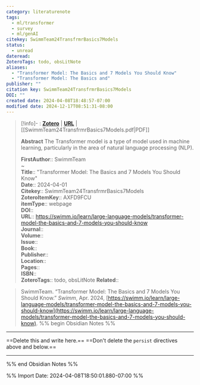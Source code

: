 ```yaml
---
category: literaturenote
tags:
  - ml/transformer
  - survey
  - ml/genAI
citekey: SwimmTeam24TransfrmrBasics7Models
status:
  - unread
dateread: 
ZoteroTags: todo, obsLitNote
aliases:
  - "Transformer Model: The Basics and 7 Models You Should Know"
  - "Transformer Model: The Basics and"
publisher: ""
citation key: SwimmTeam24TransfrmrBasics7Models
DOI: ""
created date: 2024-04-08T18:48:57-07:00
modified date: 2024-12-17T08:51:31-08:00
---
```


> [!info]- : [**Zotero**](zotero://select/library/items/AXFD9FCU)   | [**URL**](https://swimm.io/learn/large-language-models/transformer-model-the-basics-and-7-models-you-should-know) | [[SwimmTeam24TransfrmrBasics7Models.pdf|PDF]]
>
> 
> **Abstract**
> The Transformer model is a type of model used in machine learning, particularly in the area of natural language processing (NLP).
> 
> 
> **FirstAuthor**:: SwimmTeam  
~    
> **Title**:: "Transformer Model: The Basics and 7 Models You Should Know"  
> **Date**:: 2024-04-01  
> **Citekey**:: SwimmTeam24TransfrmrBasics7Models  
> **ZoteroItemKey**:: AXFD9FCU  
> **itemType**:: webpage  
> **DOI**::   
> **URL**:: https://swimm.io/learn/large-language-models/transformer-model-the-basics-and-7-models-you-should-know  
> **Journal**::   
> **Volume**::   
> **Issue**::   
> **Book**::   
> **Publisher**::   
> **Location**::    
> **Pages**::   
> **ISBN**::   
> **ZoteroTags**:: todo, obsLitNote
>**Related**:: 

> SwimmTeam. “Transformer Model: The Basics and 7 Models You Should Know.” _Swimm_, Apr. 2024, [https://swimm.io/learn/large-language-models/transformer-model-the-basics-and-7-models-you-should-know](https://swimm.io/learn/large-language-models/transformer-model-the-basics-and-7-models-you-should-know).
%% begin Obsidian Notes %%
___
==Delete this and write here.==
==Don't delete the `persist` directives above and below.==
___
%% end Obsidian Notes %%



%% Import Date: 2024-04-08T18:50:01.880-07:00 %%

